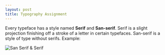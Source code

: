 ```yaml
---
layout: post
title: Typography Assignment
---
```


Every typeface has a style named **Serif** and **San-serif**. Serif is a slight projection finishing off a stroke of a letter in certain typefaces. San-serif is a style of type without serifs. Example:

![San Serif & Serif](https://www.tcd.ie/CAPSL/TIC/assets/img/accessible-info/serif-sans-serif.jpg)
